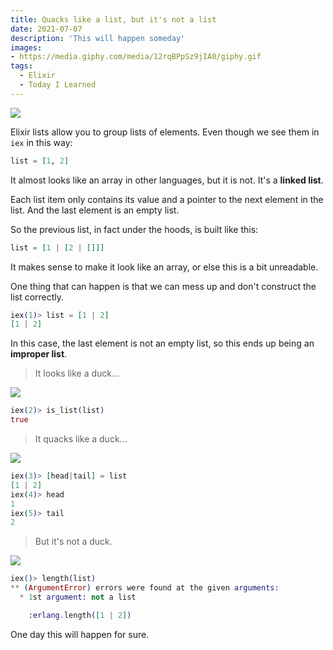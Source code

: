 ```yaml
---
title: Quacks like a list, but it's not a list
date: 2021-07-07
description: 'This will happen someday'
images:
- https://media.giphy.com/media/12rqBPpSz9jIA0/giphy.gif
tags:
  - Elixir
  - Today I Learned
---
```


![](https://media.giphy.com/media/12rqBPpSz9jIA0/giphy.gif)

Elixir lists allow you to group lists of elements. Even though we see them in `iex` in this way:

```elixir
list = [1, 2]
```

It almost looks like an array in other languages, but it is not. It's a **linked list**.

Each list item only contains its value and a pointer to the next element in the list. And the last element is an empty list.

So the previous list, in fact under the hoods, is built like this:

```elixir
list = [1 | [2 | []]]
```

It makes sense to make it look like an array, or else this is a bit unreadable.

One thing that can happen is that we can mess up and don't construct the list correctly.

```elixir
iex(1)> list = [1 | 2]
[1 | 2]
```

In this case, the last element is not an empty list, so this ends up being an **improper list**.

> It looks like a duck...

![](https://media.giphy.com/media/H3MXq3XT4z2ec/giphy.gif)

```elixir
iex(2)> is_list(list)
true
```

> It quacks like a duck... 

![](https://media.giphy.com/media/eRYiZlDanh2ta/giphy.gif)

```elixir
iex(3)> [head|tail] = list
[1 | 2]
iex(4)> head
1
iex(5)> tail
2
```
> But it's not a duck.

![](https://media.giphy.com/media/LPHXLKEOZw6T6/giphy.gif)

```elixir
iex()> length(list)
** (ArgumentError) errors were found at the given arguments: 
  * 1st argument: not a list 

    :erlang.length([1 | 2])
```

One day this will happen for sure.
